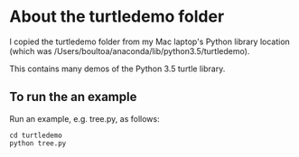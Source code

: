 # About the turtledemo folder
I copied the turtledemo folder from my Mac laptop's Python library location
(which was /Users/boultoa/anaconda/lib/python3.5/turtledemo).

This contains many demos of the Python 3.5 turtle library.

## To run the an example
Run an example, e.g. tree.py,  as follows:

    cd turtledemo
    python tree.py


